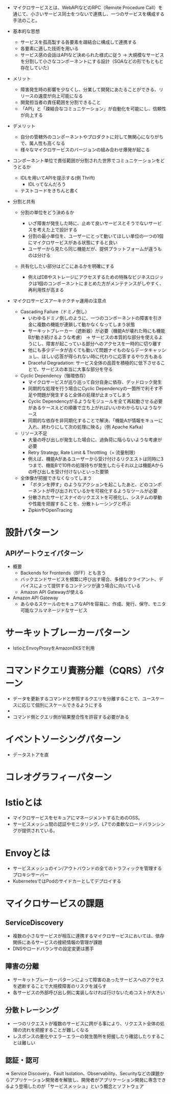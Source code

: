 * マイクロサービスとは、WebAPIなどのRPC（Remote Procedure Call）を通じて、小さいサービス同士をつないで連携し、一つのサービスを構成する手法のこと。
* 基本的な思想
   * サービスを孤高製する各要素を疎結合に構成して連携する
   * 各要素に適した技術を用いる
   * サービス感の会話はAPIなど決められた様式に従う
-> 大規模なサービスを分割して小さなコンポーネントにする設計（SOAなどの形でもともと存在していた）

* メリット
   * 障害発生時の影響を少なくし、分業して開発にあたることができる、リリースの速度が向上可能になる
   * 開発担当者の責任範囲を分割できること
   * 「API」と「疎結合なコミュニケーション」が自動化を可能にし、信頼性が向上する
* デメリット
   * 自分の管轄外のコンポーネントやプロダクトに対して無関心になりがちで、属人性も高くなる
   * 様々なマイクロサービスのバージョンの組み合わせ爆発が起こる

* コンポーネント単位で責任範囲が分割された世界でコミュニケーションをどうとるか
   * IDLを用いてAPIを提示する(例 Thrift)
      * IDLってなんだろう
   * テストコードをきちんと書く

* 分割と共有
   * 分割の単位をどう決めるか
      * いざ障害が発生した時に、止めて良いサービスとそうでないサービスを考えた上で設計する
      * 分割の最小単位を、ユーザーにとって動いてほしい単位の一つの1個にマイクロサービスがある状態にすると良い
      * ユーザーから見たら同じ機能だが、提供プラットフォームが違うものは分ける

   * 共有化したい部分はどこにあるかを明確にする
      * 例えばDBやストレージにアクセスするための特殊なビジネスロジックは1個のコンポーネントにまとめた方がメンテナンスがしやすく、再利用性が高まる

* マイクロサービスアーキテクチャ運用の注意点
   * Cascading Failure（ドミノ倒し）
      * いわゆるドミノ倒しのように、一つのコンポーネントの障害を引き金に複数の機能が連鎖して動かなくなってしまう状態
      * サーキットブレーカー（遮断器）が必要（機能Aが壊れた時にも機能Bが動き続けるような考慮）
      -> サービスの本質的な部分を使えるようにし、障害が起こっている部分へのアクセスを一時的に切り離す
      * 他にも多少データが古くても動いて問題ナイものならデータキャッシュし、ほしい応答が得られない時に代わりに応答するやり方もある
      * Draceful Degradation: サービス全体の品質を積極的に低下させることで、サービスの本当に大事な部分を守る
   * Cyclic Dependency（循環依存）
      * マイクロサービスが巡り巡って自分自身に依存、デッドロック発生
      * 同期的な処理を行う場合にCyclic Dependencyの一箇所で利そす不足や問題が発生すると全体の処理が止まってしまう
      * Cyclic Dependencyがるようなモジュールを全て再起動させる必要があるケースえどの順番で立ち上がればいいかわからないようなケース
      * 同期的な依存を非同期化することで解決、「機能Aが情報をキューに入れ、終わりにして次の処理に映る」（例 Apache Kafka）
   * リソース不足
      * 大量の呼び出しが発生した場合に、過負荷に陥らないような考慮が必要
      * Retry Strategy, Rate Limit & Throttling（= 流量制限）
      * 例えば、機能Aがあるユーザーから受け付けるリクエストは同時に3つまで、機能Bで10件の処理待ちが発生したらそれ以上は機能Aからの呼び出しを受け付けないといった要領
   * 全体像が把握できなくなってしまう
      * 「ボタンを押す」のようなアクションを起こしたあと、どのコンポーネントが呼び出されているかを可視化するようなツールが必要
      * 分散されたサービスナイのリクエストを可視化し、システムの挙動や性能を把握することを、分散トレーシングと呼ぶ
      * ZipkinやOpenTracing

# 設計パターン
## APIゲートウェイパターン
* 概要
   * Backends for Frontends（BFF）とも言う
   * バックエンドサービスを頻繁に呼び出す場合、多様なクライアント、デバイスによって提供するコンテンツが違う場合に向いている
   * Amazon API Gatewayが使える
* Amazon API Gateway
   * あらゆるスケールのセキュアなAPIを容易に、作成、発行、保守、モニタ可能なフルマネージドなサービス
# サーキットブレーカーパターン
* IstioとEnvoyProxyをAmazonEKSで利用

# コマンドクエリ責務分離（CQRS）パターン
* データを更新するコマンドと参照するクエリを分離することで、ユースケースに応じて個別にスケールできるようにする
* 
* コマンド側とクエリ側が結果整合性を許容する必要がある
# イベントソーシングパターン
* データストアを直
# コレオグラフィーパターン


# Istioとは
* マイクロサービスをセキュアにマネージメントするためのOSS。
* サービスメッシュ間の認証やモニタリング、L7での柔軟なロードバランシングが提供されている。

# Envoyとは
* サービスメッシュのイン/アウトバウンドの全てのトラフィックを管理するプロキシサーバー
* KubernetesではPodのサイドカーとしてデプロイする

# マイクロサービスの課題
## ServiceDiscovery
* 複数の小さなサービスが相互に連携するマイクロサービスにおいては、依存関係にあるサービスの接続情報の管理が課題
* DNSやロードバランサの設定変更は悪手

## 障害の分離
* サーキットブレーカーパターンによって障害のあったサービスへのアクセスを遮断することで大規模障害のリスクを減らす
* 各サービスの外部呼び出し側に実装しなければ行けないためコストが大きい

## 分散トレーシング
* 一つのリクエストが複数のサービスに跨がる事により、リクエスト全体の処理の流れを把握することが難しくなる
* レスポンスの悪化やエラーエラーの発生箇所を把握したり確認したりすることは難しい

## 認証・認可

=> Service Discovery、Fault Isolation、Observability、Securityなどの課題からアプリケーション開発者を解放し、開発者がアプリケーション開発に専念できるよう登場したのが「サービスメッシュ」という概念とソフトウェア

